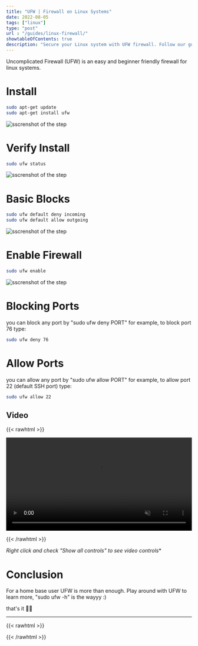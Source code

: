 ```yaml
---
title: "UFW | Firewall on Linux Systems"
date: 2022-08-05
tags: ["linux"]
type: "post"
url : "/guides/linux-firewall/"
showtableOfContents: true
description: "Secure your Linux system with UFW firewall. Follow our guide for easy-to-follow steps to protect your device and enhance your system's security"
---
```


Uncomplicated Firewall (UFW) is an easy and beginner friendly firewall for linux systems.

# Install 

```bash
sudo apt-get update  
sudo apt-get install ufw  
```
![sscrenshot of the step](/img/guides/2022/linux-firewall/2022.png)

# Verify Install

```bash
sudo ufw status
```
![sscrenshot of the step](/img/guides/2022/linux-firewall/2022_1.png)

# Basic Blocks

```bash
sudo ufw default deny incoming  
sudo ufw default allow outgoing
```
![sscrenshot of the step](/img/guides/2022/linux-firewall/2022_2.png)

# Enable Firewall

```bash
sudo ufw enable
```
![sscrenshot of the step](/img/guides/2022/linux-firewall/2022_3.png)

# Blocking Ports

you can block any port by "sudo ufw deny PORT" for example, to block port 76 type: 

```bash
sudo ufw deny 76
```

# Allow Ports

you can allow any port by "sudo ufw allow PORT" for example, to allow port 22 (default SSH port) type:

```bash 
sudo ufw allow 22
```

## Video

{{< rawhtml >}} 

<video width=100% muted autoplay loop>
    <source src="/img/guides/2022/linux-firewall/video.m4v" type="video/webm">
        your browser doesn't support video tag.
</video>

{{< /rawhtml >}}

*Right click and check "Show all controls" to see video controls**

# Conclusion

For a home base user UFW is more than enough. Play around with UFW to learn more, "sudo ufw -h" is the wayyy :) 

that's it ✌🏽

-------------------------------------------------------------
{{< rawhtml >}} 
 
{{< /rawhtml >}}